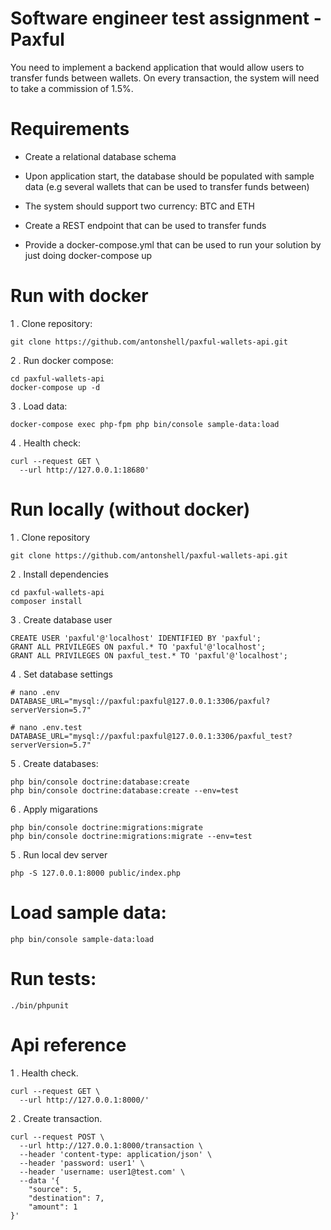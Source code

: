 # Software engineer test assignment - Paxful 

You need to implement a backend application that would allow users to transfer funds
between wallets. On every transaction, the system will need to take a commission of
1.5%.

# Requirements

- Create a relational database schema

- Upon application start, the database should be populated with sample data (e.g
several wallets that can be used to transfer funds between)

- The system should support two currency: BTC and ETH

- Create a REST endpoint that can be used to transfer funds

- Provide a docker-compose.yml that can be used to run your solution by just
doing ​docker-compose up

# Run with docker

1  . Clone repository:

```
git clone https://github.com/antonshell/paxful-wallets-api.git
```

2 . Run docker compose:

```
cd paxful-wallets-api
docker-compose up -d
```

3 . Load data:

```
docker-compose exec php-fpm php bin/console sample-data:load
```

4 . Health check:

```
curl --request GET \
  --url http://127.0.0.1:18680'
```

# Run locally (without docker)

1  . Clone repository

```
git clone https://github.com/antonshell/paxful-wallets-api.git
```

2 . Install dependencies

```
cd paxful-wallets-api
composer install
```

3 . Create database user

```
CREATE USER 'paxful'@'localhost' IDENTIFIED BY 'paxful';
GRANT ALL PRIVILEGES ON paxful.* TO 'paxful'@'localhost';
GRANT ALL PRIVILEGES ON paxful_test.* TO 'paxful'@'localhost';
```

4 . Set database settings

```
# nano .env
DATABASE_URL="mysql://paxful:paxful@127.0.0.1:3306/paxful?serverVersion=5.7"
```

```
# nano .env.test
DATABASE_URL="mysql://paxful:paxful@127.0.0.1:3306/paxful_test?serverVersion=5.7"
```

5 . Create databases:

```
php bin/console doctrine:database:create
php bin/console doctrine:database:create --env=test
```

6 . Apply migarations

```
php bin/console doctrine:migrations:migrate
php bin/console doctrine:migrations:migrate --env=test
```

5 . Run local dev server

```
php -S 127.0.0.1:8000 public/index.php
```

# Load sample data:

```
php bin/console sample-data:load
```

# Run tests:

```
./bin/phpunit
```

# Api reference

1 . Health check.

```
curl --request GET \
  --url http://127.0.0.1:8000/'
```

2 . Create transaction.

```
curl --request POST \
  --url http://127.0.0.1:8000/transaction \
  --header 'content-type: application/json' \
  --header 'password: user1' \
  --header 'username: user1@test.com' \
  --data '{
	"source": 5,
	"destination": 7,
	"amount": 1
}'
```